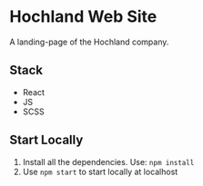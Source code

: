 # Hochland Web Site
A landing-page of the Hochland company.

## Stack

- React 
- JS
- SCSS

## Start Locally
1. Install all the dependencies. Use: `npm install`
2. Use `npm start` to start locally at localhost

